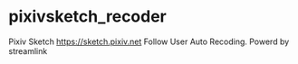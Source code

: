 # pixivsketch_recoder
Pixiv Sketch https://sketch.pixiv.net Follow User Auto Recoding. Powerd by streamlink
